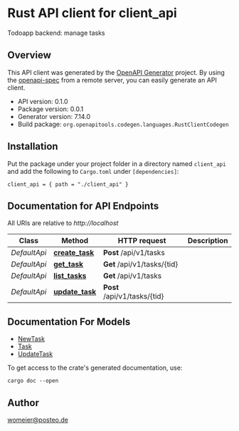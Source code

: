 # Rust API client for client_api

Todoapp backend: manage tasks


## Overview

This API client was generated by the [OpenAPI Generator](https://openapi-generator.tech) project.  By using the [openapi-spec](https://openapis.org) from a remote server, you can easily generate an API client.

- API version: 0.1.0
- Package version: 0.0.1
- Generator version: 7.14.0
- Build package: `org.openapitools.codegen.languages.RustClientCodegen`

## Installation

Put the package under your project folder in a directory named `client_api` and add the following to `Cargo.toml` under `[dependencies]`:

```
client_api = { path = "./client_api" }
```

## Documentation for API Endpoints

All URIs are relative to *http://localhost*

Class | Method | HTTP request | Description
------------ | ------------- | ------------- | -------------
*DefaultApi* | [**create_task**](docs/DefaultApi.md#create_task) | **Post** /api/v1/tasks | 
*DefaultApi* | [**get_task**](docs/DefaultApi.md#get_task) | **Get** /api/v1/tasks/{tid} | 
*DefaultApi* | [**list_tasks**](docs/DefaultApi.md#list_tasks) | **Get** /api/v1/tasks | 
*DefaultApi* | [**update_task**](docs/DefaultApi.md#update_task) | **Post** /api/v1/tasks/{tid} | 


## Documentation For Models

 - [NewTask](docs/NewTask.md)
 - [Task](docs/Task.md)
 - [UpdateTask](docs/UpdateTask.md)


To get access to the crate's generated documentation, use:

```
cargo doc --open
```

## Author

womeier@posteo.de

